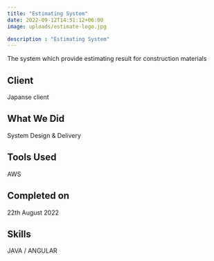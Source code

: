 ```yaml
---
title: "Estimating System"
date: 2022-09-12T14:51:12+06:00
image: uploads/estimate-logo.jpg

description : "Estimating System"
---
```


The system which provide estimating result for construction materials
## Client
Japanse client

## What We Did
System Design & Delivery

## Tools Used
AWS

## Completed on
22th August 2022

## Skills
JAVA / ANGULAR